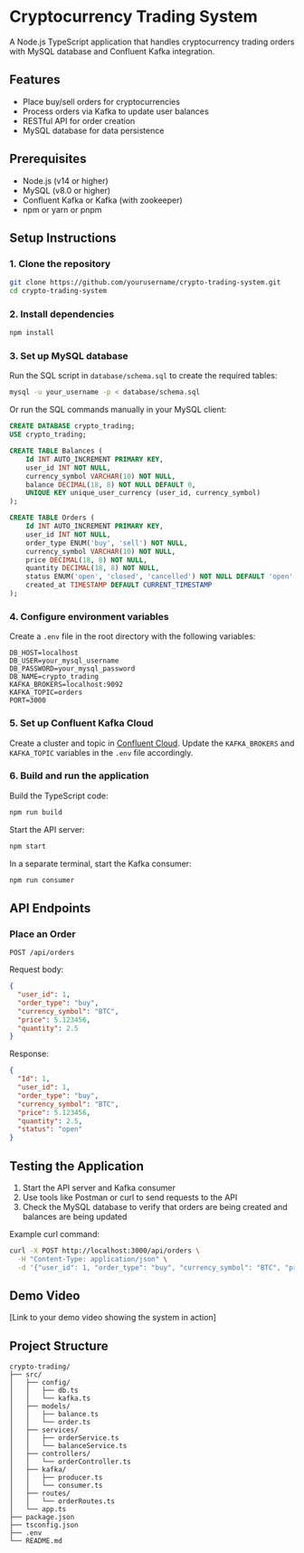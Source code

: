 # Cryptocurrency Trading System

A Node.js TypeScript application that handles cryptocurrency trading orders with MySQL database and Confluent Kafka integration.

## Features

- Place buy/sell orders for cryptocurrencies
- Process orders via Kafka to update user balances
- RESTful API for order creation
- MySQL database for data persistence

## Prerequisites

- Node.js (v14 or higher)
- MySQL (v8.0 or higher)
- Confluent Kafka or Kafka (with zookeeper)
- npm or yarn or pnpm

## Setup Instructions

### 1. Clone the repository

```bash
git clone https://github.com/yourusername/crypto-trading-system.git
cd crypto-trading-system
```

### 2. Install dependencies

```bash
npm install
```

### 3. Set up MySQL database

Run the SQL script in `database/schema.sql` to create the required tables:

```bash
mysql -u your_username -p < database/schema.sql
```

Or run the SQL commands manually in your MySQL client:

```sql
CREATE DATABASE crypto_trading;
USE crypto_trading;

CREATE TABLE Balances (
    Id INT AUTO_INCREMENT PRIMARY KEY,
    user_id INT NOT NULL,
    currency_symbol VARCHAR(10) NOT NULL,
    balance DECIMAL(18, 8) NOT NULL DEFAULT 0,
    UNIQUE KEY unique_user_currency (user_id, currency_symbol)
);

CREATE TABLE Orders (
    Id INT AUTO_INCREMENT PRIMARY KEY,
    user_id INT NOT NULL,
    order_type ENUM('buy', 'sell') NOT NULL,
    currency_symbol VARCHAR(10) NOT NULL,
    price DECIMAL(18, 8) NOT NULL,
    quantity DECIMAL(18, 8) NOT NULL,
    status ENUM('open', 'closed', 'cancelled') NOT NULL DEFAULT 'open',
    created_at TIMESTAMP DEFAULT CURRENT_TIMESTAMP
);
```

### 4. Configure environment variables

Create a `.env` file in the root directory with the following variables:

```
DB_HOST=localhost
DB_USER=your_mysql_username
DB_PASSWORD=your_mysql_password
DB_NAME=crypto_trading
KAFKA_BROKERS=localhost:9092
KAFKA_TOPIC=orders
PORT=3000
```

### 5. Set up Confluent Kafka Cloud

Create a cluster and topic in [Confluent Cloud](https://confluent.cloud/). Update the `KAFKA_BROKERS` and `KAFKA_TOPIC` variables in the `.env` file accordingly.

### 6. Build and run the application

Build the TypeScript code:

```bash
npm run build
```

Start the API server:

```bash
npm start
```

In a separate terminal, start the Kafka consumer:

```bash
npm run consumer
```

## API Endpoints

### Place an Order

```
POST /api/orders
```

Request body:

```json
{
  "user_id": 1,
  "order_type": "buy",
  "currency_symbol": "BTC",
  "price": 5.123456,
  "quantity": 2.5
}
```

Response:

```json
{
  "Id": 1,
  "user_id": 1,
  "order_type": "buy",
  "currency_symbol": "BTC",
  "price": 5.123456,
  "quantity": 2.5,
  "status": "open"
}
```

## Testing the Application

1. Start the API server and Kafka consumer
2. Use tools like Postman or curl to send requests to the API
3. Check the MySQL database to verify that orders are being created and balances are being updated

Example curl command:

```bash
curl -X POST http://localhost:3000/api/orders \
  -H "Content-Type: application/json" \
  -d '{"user_id": 1, "order_type": "buy", "currency_symbol": "BTC", "price": 5.123456, "quantity": 2.5}'
```

## Demo Video

[Link to your demo video showing the system in action]

## Project Structure

```
crypto-trading/
├── src/
│   ├── config/
│   │   ├── db.ts
│   │   └── kafka.ts
│   ├── models/
│   │   ├── balance.ts
│   │   └── order.ts
│   ├── services/
│   │   ├── orderService.ts
│   │   └── balanceService.ts
│   ├── controllers/
│   │   └── orderController.ts
│   ├── kafka/
│   │   ├── producer.ts
│   │   └── consumer.ts
│   ├── routes/
│   │   └── orderRoutes.ts
│   └── app.ts
├── package.json
├── tsconfig.json
├── .env
└── README.md
```
